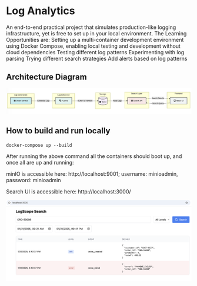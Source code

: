 # Log Analytics

An end-to-end practical project that simulates production-like logging infrastructure, yet is free to set up in your local environment.
The Learning Opportunities are:
Setting up a  multi-container development environment using Docker Compose, enabling local testing and development without cloud dependencies
Testing different log patterns
Experimenting with log parsing
Trying different search strategies
Add alerts based on log patterns

## Architecture Diagram
![screenshot](resources/log-analytics-architecture.png)

## How to build and run locally

`docker-compose up --build`

After running the above command all the containers should boot up, and once all are up and running:

minIO is accessible here: http://localhost:9001;
username: minioadmin, 
password: minioadmin

Search UI is accessible here: http://localhost:3000/

![screenshot](resources/log-analytics-search-ui.png)

